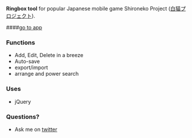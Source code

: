 **Ringbox tool** for popular Japanese mobile game Shironeko Project ([白猫プロジェクト](http://colopl.co.jp/shironekoproject "白猫プロジェクト")).

####[go to app](https://dragonairex.github.io/shironeko_ringbox "Ringbox")

### Functions
* Add, Edit, Delete in a breeze
* Auto-save
* export/import
* arrange and power search

### Uses
* jQuery

### Questions?
* Ask me on [twitter](https://twitter.com/derek_jpn "@derek_jpn")
